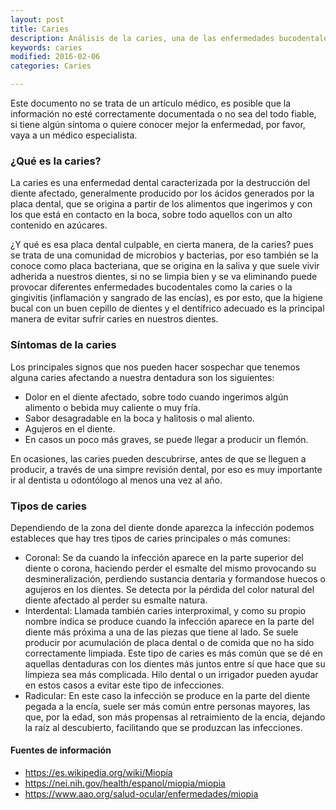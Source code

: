 ```yaml
---
layout: post
title: Caries
description: Análisis de la caries, una de las enfermedades bucodentales más comunes
keywords: caries
modified: 2016-02-06
categories: Caries

---
```


Este documento no se trata de un artículo médico, es posible que la información no esté correctamente documentada o no sea del todo fiable, si tiene algún síntoma o quiere conocer mejor la enfermedad, por favor, vaya a un médico especialista.

### ¿Qué es la caries? ###

La caries es una enfermedad dental caracterizada por la destrucción del diente afectado, generalmente producido por los ácidos generados por la placa dental, que se origina a partir de los alimentos que ingerimos y con los que está en contacto en la boca, sobre todo aquellos con un alto contenido en azúcares.

¿Y qué es esa placa dental culpable, en cierta manera, de la caries? pues se trata de una comunidad de microbios y bacterias, por eso también se la conoce como placa bacteriana, que se origina en la saliva y que suele vivir adherida a nuestros dientes, si no se limpia bien y se va eliminando puede provocar diferentes enfermedades bucodentales como la caries o la gingivitis (inflamación y sangrado de las encías), es por esto, que la higiene bucal con un buen cepillo de dientes y el dentífrico adecuado es la principal manera de evitar sufrir caries en nuestros dientes. 

### Síntomas de la caries ###

Los principales signos que nos pueden hacer sospechar que tenemos alguna caries afectando a nuestra dentadura son los siguientes:

 - Dolor en el diente afectado, sobre todo cuando ingerimos algún alimento o bebida muy caliente o muy fría.
 - Sabor desagradable en la boca y halitosis o mal aliento.
 - Agujeros en el diente.
 - En casos un poco más graves, se puede llegar a producir un flemón.
 
En ocasiones, las caries pueden descubrirse, antes de que se lleguen a producir, a través de una simpre revisión dental, por eso es muy importante ir al dentista u odontólogo al menos una vez al año.


### Tipos de caries ###

Dependiendo de la zona del diente donde aparezca la infección podemos estableces que hay tres tipos de caries principales o más comunes:

 - Coronal: Se da cuando la infección aparece en la parte superior del diente o corona, haciendo perder el esmalte del mismo provocando su desmineralización, perdiendo sustancia dentaria y formandose huecos o agujeros en los dientes. Se detecta por la pérdida del color natural del diente afectado al perder su esmalte natura.
 - Interdental: Llamada también caries interproximal, y como su propio nombre indica se produce cuando la infección aparece en la parte del diente más próxima a una de las piezas que tiene al lado. Se suele producir por acumulación de placa dental o de comida que no ha sido correctamente limpiada. Este tipo de caries es más común que se dé en aquellas dentaduras con los dientes más juntos entre sí que hace que su limpieza sea más complicada. Hilo dental o un irrigador pueden ayudar en estos casos a evitar este tipo de infecciones.
  - Radicular: En este caso la infección se produce en la parte del diente pegada a la encía, suele ser más común entre personas mayores, las que, por la edad, son más propensas al retraimiento de la encía, dejando la raíz al descubierto, facilitando que se produzcan las infecciones.
 



#### Fuentes de información ####
 - https://es.wikipedia.org/wiki/Miopía
 - https://nei.nih.gov/health/espanol/miopia/miopia
 - https://www.aao.org/salud-ocular/enfermedades/miopia